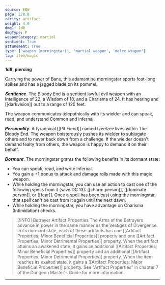 ```yaml
---
source: EGW
page: 278.0
rarity: artifact
weight: 4.0
dmg1: 1d8
dmgType: P
weaponCategory: martial
sentient: True
attunement: True
type: ['weapon (morningstar)', 'martial weapon', 'melee weapon']
tag: item/magic
---
```


**1d8, piercing**

Carrying the power of Bane, this adamantine morningstar sports foot-long spikes and has a jagged blade on its pommel.

**_Sentience_**. The Bloody End is a sentient lawful evil weapon with an Intelligence of 22, a Wisdom of 18, and a Charisma of 24. It has hearing and [[darkvision]] out to a range of 120 feet.

The weapon communicates telepathically with its wielder and can speak, read, and understand Common and Infernal.

**_Personality_**. A tyrannical [[Pit Fiend]] named Izeelzee lives within The Bloody End. The weapon boisterously pushes its wielder to subjugate others and to never back down from a challenge. If the wielder doesn't demand fealty from others, the weapon is happy to demand it on their behalf.

**_Dormant_**. The morningstar grants the following benefits in its dormant state:

- You can speak, read, and write Infernal.
- You gain a +1 bonus to attack and damage rolls made with this magic weapon.
- While holding the morningstar, you can use an action to cast one of the following spells from it (save DC 13): [[charm person]], [[dominate person]], or [[fear]]. Once a spell has been cast using the morningstar, that spell can't be cast from it again until the next dawn.
- While holding the morningstar, you have advantage on Charisma (Intimidation) checks.


> [!INFO] Betrayer Artifact Properties
>The Arms of the Betrayers advance in power in the same manner as the Vestiges of Divergence. In its dormant state, each of these artifacts has one [[Artifact Properties; Minor Beneficial Properties]] property and one [[Artifact Properties; Minor Detrimental Properties]] property. When the artifact attains an awakened state, it gains an additional [[Artifact Properties; Minor Beneficial Properties]] property and an additional [[Artifact Properties; Minor Detrimental Properties]] property. When the item reaches its exalted state, it gains a [[Artifact Properties; Major Beneficial Properties]] property. See "Artifact Properties" in chapter 7 of the Dungeon Master's Guide for more information.

---



